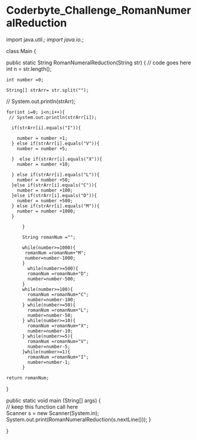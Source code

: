 # Coderbyte_Challenge_RomanNumeralReduction

import java.util.*; 
import java.io.*;

class Main {

  public static String RomanNumeralReduction(String str) {
    // code goes here 
    int n = str.length();

    int number =0;

    String[] strArr= str.split("");
   // System.out.println(strArr);

    for(int i=0; i<n;i++){
     // System.out.println(strArr[i]);

      if(strArr[i].equals("I")){

        number = number +1;
      } else if(strArr[i].equals("V")){
        number = number +5;

      }  else if(strArr[i].equals("X")){
        number = number +10;

      } else if(strArr[i].equals("L")){
        number = number +50;
      }else if(strArr[i].equals("C")){
        number = number +100;
      }else if(strArr[i].equals("D")){
        number = number +500;
      } else if(strArr[i].equals("M")){
        number = number +1000;
      }

          }
       
          String romanNum ="";

          while(number>=1000){
           romanNum =romanNum+"M";
           number=number-1000;
          }
            while(number>=500){
            romanNum =romanNum+"D";
            number=number-500;
          }
          while(number>=100){
            romanNum =romanNum+"C";
            number=number-100;
          } while(number>=50){
            romanNum =romanNum+"L";
            number=number-50;
          } while(number>=10){
            romanNum =romanNum+"X";
            number=number-10;
          } while(number>=5){
            romanNum =romanNum+"V";
            number=number-5;
          }while(number>=1){
            romanNum =romanNum+"I";
            number=number-1;
          }

    return romanNum;
  }

  public static void main (String[] args) {  
    // keep this function call here     
    Scanner s = new Scanner(System.in);
    System.out.print(RomanNumeralReduction(s.nextLine())); 
  }

}
